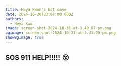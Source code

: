 ```yaml
---
title: Heya Kwon's bat cave
date: 2024-10-20T23:08:00.000Z
authors:
  - Heya Kwon
image: screen-shot-2024-10-31-at-3.40.07-pm.png
bgimage: screen-shot-2024-10-31-at-3.41.09-pm.png
showBgImage: true
---
```

## SOS 911 HELP!!!!! 😵
